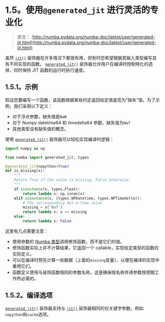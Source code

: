 # 1.5。使用`@generated_jit` 进行灵活的专业化

> 原文： [http://numba.pydata.org/numba-doc/latest/user/generated-jit.html](http://numba.pydata.org/numba-doc/latest/user/generated-jit.html)

虽然 [`jit()`](../reference/jit-compilation.html#numba.jit "numba.jit") 装饰器在许多情况下都很有用，但有时您希望根据其输入类型编写具有不同实现的函数。 [`generated_jit()`](../reference/jit-compilation.html#numba.generated_jit "numba.generated_jit") 装饰器允许用户在编译时控制特化的选择，同时保持 JIT 函数的运行时执行速度。

## 1.5.1。示例

假设您要编写一个函数，该函数根据某些约定返回给定值是否为“缺失”值。为了示例，我们采用以下定义：

*   对于浮点参数，缺失值是`NaN`
*   对于 Numpy datetime64 和 timedelta64 参数，缺失值为`NaT`
*   其他类型没有缺失值的概念。

使用 [`generated_jit()`](../reference/jit-compilation.html#numba.generated_jit "numba.generated_jit") 装饰器可以轻松实现编译时逻辑：

```py
import numpy as np

from numba import generated_jit, types

@generated_jit(nopython=True)
def is_missing(x):
    """
    Return True if the value is missing, False otherwise.
    """
    if isinstance(x, types.Float):
        return lambda x: np.isnan(x)
    elif isinstance(x, (types.NPDatetime, types.NPTimedelta)):
        # The corresponding Not-a-Time value
        missing = x('NaT')
        return lambda x: x == missing
    else:
        return lambda x: False

```

这里有几点需要注意：

*   使用参数的 [Numba 类型](../reference/types.html#numba-types)调用修饰函数，而不是它们的值。
*   修饰函数实际上并不计算结果，它返回一个 callable，实现给定类型的函数的实际定义。
*   可以在编译时预先计算一些数据（上面的`missing`变量），以便在编译的实现中重用它们。
*   函数定义使用与装饰函数相同的参数名称，这是确保按名称传递参数按预期工作所必需的。

## 1.5.2。编译选项

[`generated_jit()`](../reference/jit-compilation.html#numba.generated_jit "numba.generated_jit") 装饰器支持与 [`jit()`](../reference/jit-compilation.html#numba.jit "numba.jit") 装饰器相同的仅关键字参数，例如`nopython`和`cache`选项。